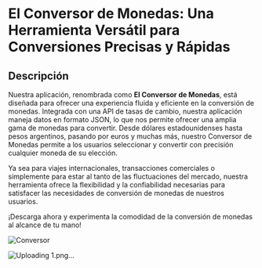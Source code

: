 # El Conversor de Monedas: Una Herramienta Versátil para Conversiones Precisas y Rápidas

## Descripción

Nuestra aplicación, renombrada como **El Conversor de Monedas**, está diseñada para ofrecer una experiencia fluida y eficiente en la conversión de monedas. Integrada con una API de tasas de cambio, nuestra aplicación maneja datos en formato JSON, lo que nos permite ofrecer una amplia gama de monedas para convertir. Desde dólares estadounidenses hasta pesos argentinos, pasando por euros y muchas más, nuestro Conversor de Monedas permite a los usuarios seleccionar y convertir con precisión cualquier moneda de su elección.

Ya sea para viajes internacionales, transacciones comerciales o simplemente para estar al tanto de las fluctuaciones del mercado, nuestra herramienta ofrece la flexibilidad y la confiabilidad necesarias para satisfacer las necesidades de conversión de monedas de nuestros usuarios. 

¡Descarga ahora y experimenta la comodidad de la conversión de monedas al alcance de tu mano!


![Conversor](https://github.com/user-attachments/assets/28f54f70-5569-4d16-846c-4309fc8cfc09)


![Uploading 1.png…]()
